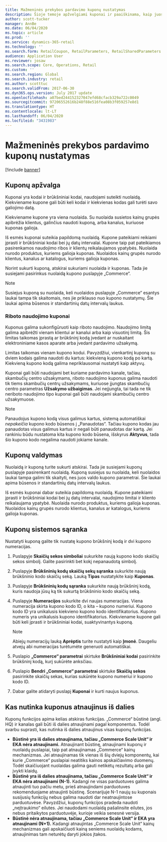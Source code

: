 ```yaml
---
title: Mažmeninės prekybos pardavimo kuponų nustatymas
description: Šioje temoje apžvelgiami kuponai ir paaiškinama, kaip juos nustatyti.
author: scott-tucker
manager: AnnBe
ms.date: 06/04/2020
ms.topic: article
ms.prod: ''
ms.service: dynamics-365-retail
ms.technology: ''
ms.search.form: RetailCoupon, RetailParameters, RetailSharedParameters
audience: Application User
ms.reviewer: josaw
ms.search.scope: Core, Operations, Retail
ms.custom: ''
ms.search.region: Global
ms.search.industry: retail
ms.author: scotttuc
ms.search.validFrom: 2017-06-30
ms.dyn365.ops.version: July 2017 update
ms.openlocfilehash: a07bed244152327047efd68cfacb329a722c0049
ms.sourcegitcommit: 97206552616b248f88e516fea08b3f059257e8d1
ms.translationtype: HT
ms.contentlocale: lt-LT
ms.lasthandoff: 06/04/2020
ms.locfileid: "3431983"
---
```

# <a name="set-up-coupons-for-retail-sales"></a>Mažmeninės prekybos pardavimo kuponų nustatymas

[!include [banner](includes/banner.md)]

## <a name="overview-of-coupons"></a>Kuponų apžvalga

Kuponai yra kodai ir brūkšniniai kodai, naudojami suteikti nuolaidą. Kiekviename kupone gali būti keli kodai ir kiekvienas kodas gali turėti savo galiojimo datą.

Kiekviename kupone yra viena nuolaida. Su nuolaida susietos kainų grupės apibrėžia klientus, galinčius naudoti kuponą, arba kanalus, kuriuose kuponas galioja.

Iš esmės kuponai suteikia papildomą nuolaidą. Kupone pateikiami reikiami įprasti ir brūkšniniai kodai bei jų datų intervalai. Kupone taip pat pateikiamos pasirenkamos naudojimo ribos ir klientų reikalaujamos ypatybės. Nuolaida nurodo produktus, kuriems galioja kuponas. Nuolaidos kainų grupės nurodo klientus, kanalus ar katalogus, kuriems galioja kuponas.

Norint sukurti kuponą, atskirai sukuriami nuolaida ir kuponas. Tada jie susiejami pasirinkus nuolaidą kupono puslapyje „Commerce“.

> [!NOTE]
> Susiejus kuponą su nuolaida, keli nuolaidos puslapyje „Commerce“ esantys laukai tampa tik skaitomais, nes jie priklauso nuo kupono nustatymų. Šie laukai apima būsenos ir standartinių datų intervalų laukus.

### <a name="limited-use-coupons"></a>Riboto naudojimo kuponai

Kuponus galima sukonfigūruoti kaip riboto naudojimo. Naudojimo limitą galima apibrėžti vienam klientui ar kanalui arba kaip visuotinį limitą. Šis limitas taikomas įprastą ar brūkšninį kodą įvedant ar nuskaitant elektroniniame kasos aparate arba įvedant pardavimo užsakymą.

Limitas taikomas vienam kupono kodui. Pavyzdžiui, vienkartinį kuponą su dviem kodais galima naudoti du kartus: kiekvieną kupono kodą po kartą. Kiekvieną kupono kodą galima nepriklausomai nustatyti kaip aktyvų.

Kuponai gali būti naudojami bet kuriame pardavimo kanale, tačiau, skambučių centro užsakymams, riboto naudojimo kuponus galima naudoti tik tiems skambučių centrų užsakymams, kuriuose įjungtas skambučių centro parametras **Užsakymo užbaigimas**. Jei neįjungta, tai tada ne tik neriboto naudojimo tipo kuponai gali būti naudojami skambučių centro užsakymuose.

> [!NOTE]
> Panaudojus kupono kodą visus galimus kartus, sistemą automatiškai *nepakeičia* kupono kodo būsenos į „Panaudotas“. Tačiau kupono kodas jau panaudotas visus galimus kartus ir negali būti panaudotas dar kartą. Jei rankiniu būdu nustatoma kita kupono kodo būsena, išskyrus **Aktyvus**, tada šio kupono kodo negalima naudoti jokiame kanale.  

## <a name="managing-coupons"></a>Kuponų valdymas

Nuolaidą ir kuponą turite sukurti atskirai. Tada jie susiejami kuponų puslapyje pasirenkant nuolaidą. Kuponą susiejus su nuolaida, keli nuolaidos laukai tampa galimi tik skaityti, nes juos valdo kupono parametrai. Šie laukai apima būsenos ir standartinių datų intervalų laukus.

Iš esmės kuponai dabar suteikia papildomą nuolaidą. Kupone pateikiami įprasti ir brūkšniniai kodai bei jų datų intervalai, naudojimo limitai ir kliento reikalaujama ypatybė. Nuolaida nurodo produktus, kuriems galioja kuponas. Nuolaidos kainų grupės nurodo klientus, kanalus ar katalogus, kuriems galioja kuponas.

## <a name="system-setup-for-coupons"></a>Kuponų sistemos sąranka

Nustatyti kuponą galite tik nustatę kupono brūkšninį kodą ir dvi kupono numeracijas.

1. Puslapyje **Skaičių sekos simboliai** sukurkite naują kupono kodo skaičių sekos simbolį. Galite pasirinkti bet kokį nepanaudotą simbolį.
2. Puslapyje **Brūkšninių kodų skaičių sekų sąranka** sukurkite naują brūkšninio kodo skaičių seką. Lauką **Tipas** nustatykite kaip **Kuponas**.
3. Puslapyje **Brūkšninių kodų sąranka** sukurkite naują brūkšninį kodą, kuris naudoja jūsų ką tik sukurtą brūkšninio kodo skaičių seką.
4. Puslapyje **Numeracijos** sukurkite dvi naujas numeracijas. Viena numeracija skirta kupono kodo ID, o kita – kupono numeriui. Kupono kodo ID yra unikalusis kiekvieno kupono kodo identifikatorius. Kupono numeris yra unikalusis kupono identifikatorius. Kiekviename kupone gali būti keli įprasti ir brūkšniniai kodai, suaktyvinantys kuponą.

    > [!NOTE]
    > Abiejų numeracijų lauką **Aprėptis** turite nustatyti kaip **Įmonė**. Daugeliu atvejų abi numeracijas turėtumėte generuoti automatiškai.

5. Puslapio **„Commerce“ parametrai** skirtuke **Brūkšniniai kodai** pasirinkite brūkšninį kodą, kurį sukūrėte anksčiau.
6. Puslapio **Bendri „Commerce“ parametrai** skirtuke **Skaičių sekos** pasirinkite skaičių sekas, kurias sukūrėte kupono numeriui ir kupono kodo ID.
7. Dabar galite atidaryti puslapį **Kuponai** ir kurti naujus kuponus.

## <a name="the-effect-of-partial-updates-on-coupons"></a>Kas nutinka kuponus atnaujinus iš dalies

Kuponų funkcijos apima kelias atskiras funkcijas. „Commerce“ būstinė (angl. HQ) ir kanalas gali būti iš dalies atnaujinami pagal komponentus. Todėl svarbu suprasti, kas nutinka iš dalies atnaujinus visas kuponų funkcijas.

- **Būstinė yra iš dalies atnaujinama, tačiau „Commerce Scale Unit“ ir EKA nėra atnaujinami.** Atnaujinant būstinę, atnaujinami kuponų ir nuolaidų puslapiai, taip pat atnaujinamas „Commerce“ kainų mechanizmas. Jei atnaujinamas tik vienas iš šių dviejų komponentų, kai kurie „Commerce“ puslapiai neatitiks kainos apskaičiavimo duomenų. Todėl skaičiuojant nuolaidas galima gauti netikėtų rezultatų arba gali įvykti klaidų.
- **Būstinė yra iš dalies atnaujinama, tačiau „Commerce Scale Unit“ ir EKA nėra atnaujinami (N-1).** Kadangi ne visas parduotuves galima atnaujinti tuo pačiu metu, prieš atnaujindami parduotuves rekomenduojame atnaujinti būstinę. Scenarijuje N-1 naujų su kuponais susijusių funkcijų nebus galima naudoti dar neatnaujintose parduotuvėse. Pavyzdžiui, kuponų funkcijos pradeda naudoti „neįtraukimo“ eilutes. Jei naudodami nuolaidą pašalinsite eilutes, jos nebus pritaikytos parduotuvėje, kurioje veikia senesnė versija.
- **Būstinė nėra atnaujinama, tačiau „Commerce Scale Unit“ ir EKA yra atnaujinami (N+1).** Kadangi atnaujintas „Commerce Scale Unit“ kainų mechanizmas gali apskaičiuoti kainą seniems nuolaidų kodams, atnaujinimas tam neturėtų daryti jokios įtakos.
